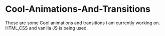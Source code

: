 # Cool-Animations-And-Transitions
These are some Cool animations and transitions i am currently working on. <br>
HTML,CSS and vanilla JS is being used.
